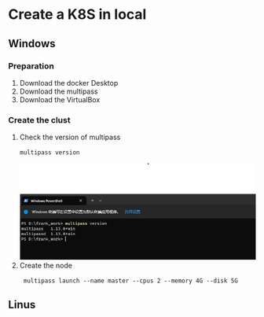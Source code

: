 # Create a K8S in local 

## Windows

### Preparation
1. Download the docker Desktop
2. Download the multipass
3. Download the VirtualBox

### Create the clust
1. Check the version of multipass
    ```shell
   multipass version
    ```
   ![](install_multipass.png)
2. Create the node
   ```commandline
    multipass launch --name master --cpus 2 --memory 4G --disk 5G
   ```

## Linus
